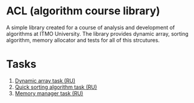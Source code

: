 # ACL (algorithm course library)

A simple library created for a course of analysis and development of algorithms at ITMO University. The library provides dynamic array, sorting algorithm, memory allocator and tests for all of this strcutures.

# Tasks

1. [Dynamic array task (RU)](https://github.com/AssignmentVault/acl/blob/master/tasks/P21_2_Dynamic_Array.pdf)
2. [Quick sorting algorithm task (RU)](https://github.com/AssignmentVault/acl/blob/master/tasks/P21_3_QuickSort.pdf)
3. [Memory manager task (RU)](https://github.com/AssignmentVault/acl/blob/master/tasks/P21_4_MemoryManager.pdf)
